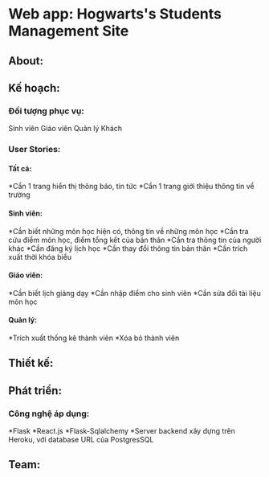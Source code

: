 # Web app: Hogwarts's Students Management Site

## About:

## Kế hoạch:

### Đối tượng phục vụ:
Sinh viên
Giáo viên
Quản lý
Khách

### User Stories:
#### Tất cả:
*Cần 1 trang hiển thị thông báo, tin tức
*Cần 1 trang giới thiệu thông tin về trường

#### Sinh viên:
*Cần biết những môn học hiện có, thông tin về những môn học
*Cần tra cứu điểm môn học, điểm tổng kết của bản thân
*Cần tra thông tin của người khác
*Cần đăng ký lịch học 
*Cần thay đổi thông tin bản thân
*Cần trích xuất thời khóa biểu

#### Giáo viên:
*Cần biết lịch giảng dạy
*Cần nhập điểm cho sinh viên
*Cần sửa đổi tài liệu môn học

#### Quản lý:
*Trích xuất thống kê thành viên
*Xóa bỏ thành viên

## Thiết kế:
 
## Phát triển:
### Công nghệ áp dụng:
*Flask
*React.js
*Flask-Sqlalchemy
*Server backend xây dựng trên Heroku, với database URL của PostgresSQL
## Team:
